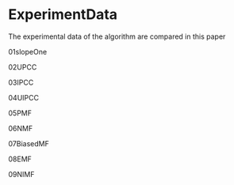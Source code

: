 # ExperimentData
The experimental data of the algorithm are compared in this paper

01slopeOne

02UPCC

03IPCC

04UIPCC

05PMF

06NMF

07BiasedMF

08EMF

09NIMF
